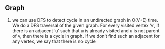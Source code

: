 ## Graph


1. we can use DFS to detect cycle in an undirected graph in O(V+E) time. 
We do a DFS traversal of the given graph. For every visited vertex ‘v’, 
if there is an adjacent ‘u’ such that u is already visited and u is not parent of v, then there is a cycle in graph. 
If we don’t find such an adjacent for any vertex, we say that there is no cycle
